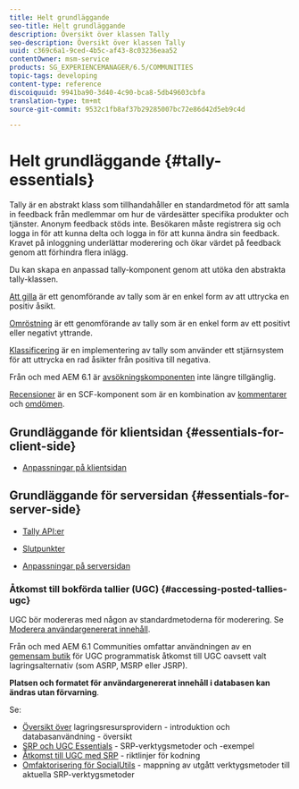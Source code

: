 ```yaml
---
title: Helt grundläggande
seo-title: Helt grundläggande
description: Översikt över klassen Tally
seo-description: Översikt över klassen Tally
uuid: c369c6a1-9ced-4b5c-af43-8c03236eaa52
contentOwner: msm-service
products: SG_EXPERIENCEMANAGER/6.5/COMMUNITIES
topic-tags: developing
content-type: reference
discoiquuid: 9941ba90-3d40-4c90-bca8-5db49603cbfa
translation-type: tm+mt
source-git-commit: 9532c1fb8af37b29285007bc72e86d42d5eb9c4d

---
```



# Helt grundläggande {#tally-essentials}

Tally är en abstrakt klass som tillhandahåller en standardmetod för att samla in feedback från medlemmar om hur de värdesätter specifika produkter och tjänster. Anonym feedback stöds inte. Besökaren måste registrera sig och logga in för att kunna delta och logga in för att kunna ändra sin feedback. Kravet på inloggning underlättar moderering och ökar värdet på feedback genom att förhindra flera inlägg.

Du kan skapa en anpassad tally-komponent genom att utöka den abstrakta tally-klassen.

[Att gilla](essentials-liking.md) är ett genomförande av tally som är en enkel form av att uttrycka en positiv åsikt.

[Omröstning](essentials-voting.md) är ett genomförande av tally som är en enkel form av ett positivt eller negativt yttrande.

[Klassificering](rating-basics.md) är en implementering av tally som använder ett stjärnsystem för att uttrycka en rad åsikter från positiva till negativa.

Från och med AEM 6.1 är [avsökningskomponenten](poll-basics.md) inte längre tillgänglig.

[Recensioner](reviews-basics.md) är en SCF-komponent som är en kombination av [kommentarer](essentials-comments.md) och [omdömen](rating-basics.md).

## Grundläggande för klientsidan {#essentials-for-client-side}

* [Anpassningar på klientsidan](client-customize.md)

## Grundläggande för serversidan {#essentials-for-server-side}

* [Tally API:er](https://helpx.adobe.com/experience-manager/6-5/sites/developing/using/reference-materials/javadoc/com/adobe/cq/social/tally/client/api/package-summary.html)

* [Slutpunkter](https://helpx.adobe.com/experience-manager/6-5/sites/developing/using/reference-materials/javadoc/com/adobe/cq/social/tally/client/endpoints/package-summary.html)

* [Anpassningar på serversidan](server-customize.md)

### Åtkomst till bokförda tallier (UGC) {#accessing-posted-tallies-ugc}

UGC bör modereras med någon av standardmetoderna för moderering.
Se [Moderera användargenererat innehåll](moderate-ugc.md).

Från och med AEM 6.1 Communities omfattar användningen av en [gemensam butik](working-with-srp.md) för UGC programmatisk åtkomst till UGC oavsett valt lagringsalternativ (som ASRP, MSRP eller JSRP).

**Platsen och formatet för användargenererat innehåll i databasen kan ändras utan förvarning**.

Se:

* [Översikt över](srp.md) lagringsresursprovidern - introduktion och databasanvändning - översikt
* [SRP och UGC Essentials](srp-and-ugc.md) - SRP-verktygsmetoder och -exempel
* [Åtkomst till UGC med SRP](accessing-ugc-with-srp.md) - riktlinjer för kodning
* [Omfaktorisering för SocialUtils](socialutils.md) - mappning av utgått verktygsmetoder till aktuella SRP-verktygsmetoder

